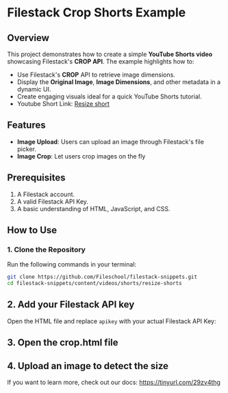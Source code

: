 # Filestack Crop Shorts Example

## Overview

This project demonstrates how to create a simple **YouTube Shorts video** showcasing Filestack's **CROP API**. The example highlights how to:

- Use Filestack's **CROP** API to retrieve image dimensions.
- Display the **Original Image**, **Image Dimensions**, and other metadata in a dynamic UI.
- Create engaging visuals ideal for a quick YouTube Shorts tutorial.
- Youtube Short Link: [Resize short](https://www.youtube.com/shorts/S_BN6lZZ0l4)

## Features

- **Image Upload**: Users can upload an image through Filestack's file picker.
- **Image Crop**: Let users crop images on the fly

## Prerequisites

1. A Filestack account.
2. A valid Filestack API Key.
3. A basic understanding of HTML, JavaScript, and CSS.

## How to Use

### 1. Clone the Repository

Run the following commands in your terminal:

```bash
git clone https://github.com/Fileschool/filestack-snippets.git
cd filestack-snippets/content/videos/shorts/resize-shorts
```

## 2. Add your Filestack API key

Open the HTML file and replace `apikey` with your actual Filestack API Key:

## 3. Open the crop.html file

## 4. Upload an image to detect the size

If you want to learn more, check out our docs: https://tinyurl.com/29zv4thg
